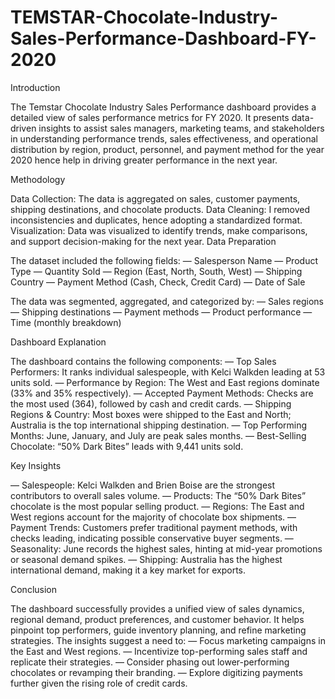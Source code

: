 # TEMSTAR-Chocolate-Industry-Sales-Performance-Dashboard-FY-2020
Introduction

The Temstar Chocolate Industry Sales Performance dashboard provides a detailed view of sales performance metrics for FY 2020. It presents data-driven insights to assist sales managers, marketing teams, and stakeholders in understanding performance trends, sales effectiveness, and operational distribution by region, product, personnel, and payment method for the year 2020 hence help in driving greater performance in the next year.

Methodology

Data Collection: The data is aggregated on sales, customer payments, shipping destinations, and chocolate products.
Data Cleaning: I removed inconsistencies and duplicates, hence adopting a standardized format.
Visualization: Data was visualized to identify trends, make comparisons, and support decision-making for the next year.
Data Preparation

The dataset included the following fields:
— Salesperson Name
— Product Type
— Quantity Sold
— Region (East, North, South, West)
— Shipping Country
— Payment Method (Cash, Check, Credit Card)
— Date of Sale

The data was segmented, aggregated, and categorized by:
— Sales regions
— Shipping destinations
— Payment methods
— Product performance
— Time (monthly breakdown)

Dashboard Explanation

The dashboard contains the following components:
— Top Sales Performers: It ranks individual salespeople, with Kelci Walkden leading at 53 units sold.
— Performance by Region: The West and East regions dominate (33% and 35% respectively).
— Accepted Payment Methods: Checks are the most used (364), followed by cash and credit cards.
— Shipping Regions & Country: Most boxes were shipped to the East and North; Australia is the top international shipping destination.
— Top Performing Months: June, January, and July are peak sales months.
— Best-Selling Chocolate: “50% Dark Bites” leads with 9,441 units sold.

Key Insights

— Salespeople: Kelci Walkden and Brien Boise are the strongest contributors to overall sales volume.
— Products: The “50% Dark Bites” chocolate is the most popular selling product.
— Regions: The East and West regions account for the majority of chocolate box shipments.
— Payment Trends: Customers prefer traditional payment methods, with checks leading, indicating possible conservative buyer segments.
— Seasonality: June records the highest sales, hinting at mid-year promotions or seasonal demand spikes.
— Shipping: Australia has the highest international demand, making it a key market for exports.

Conclusion

The dashboard successfully provides a unified view of sales dynamics, regional demand, product preferences, and customer behavior. It helps pinpoint top performers, guide inventory planning, and refine marketing strategies. The insights suggest a need to:
— Focus marketing campaigns in the East and West regions.
— Incentivize top-performing sales staff and replicate their strategies.
— Consider phasing out lower-performing chocolates or revamping their branding.
— Explore digitizing payments further given the rising role of credit cards.
